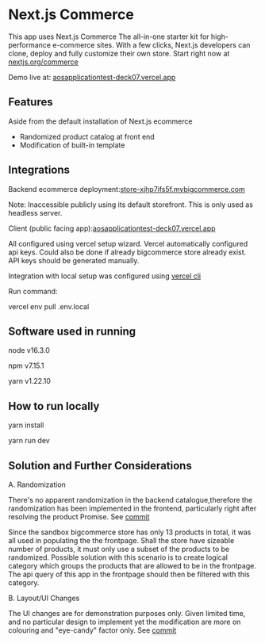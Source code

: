 # Next.js Commerce
This app uses Next.js Commerce
The all-in-one starter kit for high-performance e-commerce sites. With a few clicks, Next.js developers can clone, deploy and fully customize their own store.
Start right now at [nextjs.org/commerce](https://nextjs.org/commerce)

Demo live at: [aosapplicationtest-deck07.vercel.app](https://aosapplicationtest-deck07.vercel.app)

## Features
Aside from the default installation of Next.js ecommerce
- Randomized product catalog at front end
- Modification of built-in template

## Integrations

Backend ecommerce deployment:[store-xjhp7ifs5f.mybigcommerce.com](https://store-xjhp7ifs5f.mybigcommerce.com)

  Note: Inaccessible publicly using its default storefront. This is only used as headless server.

Client (public facing app):[aosapplicationtest-deck07.vercel.app](https://aosapplicationtest-deck07.vercel.app)

All configured using vercel setup wizard. Vercel automatically configured api keys. Could also be done if already bigcommerce store already exist. API keys should be generated manually.

Integration with local setup was configured using [vercel cli](https://vercel.com/cli)

  Run command: 
  
  vercel env pull .env.local

## Software used in running
node v16.3.0

npm v7.15.1

yarn v1.22.10

## How to run locally
yarn install

yarn run dev
 

##  Solution and Further Considerations
A. Randomization

  There's no apparent randomization in the backend catalogue,therefore the randomization has been implemented in the frontend, particularly right after resolving the product Promise.
  See [commit](https://github.com/deck07/commerce/commit/5926071e3c7975cf3582a19f06e0fdce067d5bd6)
  
Since the sandbox bigcommerce store has only 13 products in total, it was all used in populating the the frontpage.
Shall the store have sizeable number of products, it must only use a subset of the products to be randomized.
Possible solution with this scenario is to create logical category which groups the products that are allowed to be in the frontpage. The api query of this app in the frontpage should then be filtered with this category.



B. Layout/UI Changes

  The UI changes are for demonstration purposes only. Given limited time, and no particular design to implement yet the modification are more on colouring and "eye-candy" factor only.
  See [commit](https://github.com/deck07/commerce/commit/384fe68ed2241a0e2fb2ba392d5ca205e8b2d777)


